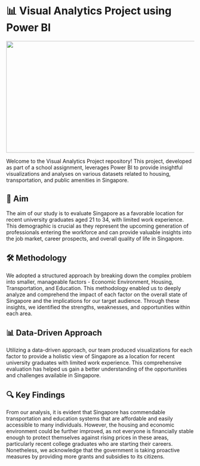 # 📊 Visual Analytics Project using Power BI


<p align="center">
  <img src="https://github.com/user-attachments/assets/43936043-8b2e-4cd6-85e8-d4e9e9137fce"  width="540" height="300">
</p>

Welcome to the Visual Analytics Project repository! This project, developed as part of a school assignment, leverages Power BI to provide insightful visualizations and analyses on various datasets related to housing, transportation, and public amenities in Singapore.

## 🎯 Aim
The aim of our study is to evaluate Singapore as a favorable location for recent university graduates aged 21 to 34, with limited work experience. This demographic is crucial as they represent the upcoming generation of professionals entering the workforce and can provide valuable insights into the job market, career prospects, and overall quality of life in Singapore.

## 🛠️ Methodology
We adopted a structured approach by breaking down the complex problem into smaller, manageable factors - Economic Environment, Housing, Transportation, and Education. This methodology enabled us to deeply analyze and comprehend the impact of each factor on the overall state of Singapore and the implications for our target audience. Through these insights, we identified the strengths, weaknesses, and opportunities within each area.

## 📊 Data-Driven Approach
Utilizing a data-driven approach, our team produced visualizations for each factor to provide a holistic view of Singapore as a location for recent university graduates with limited work experience. This comprehensive evaluation has helped us gain a better understanding of the opportunities and challenges available in Singapore.

## 🔍 Key Findings
From our analysis, it is evident that Singapore has commendable transportation and education systems that are affordable and easily accessible to many individuals. However, the housing and economic environment could be further improved, as not everyone is financially stable enough to protect themselves against rising prices in these areas, particularly recent college graduates who are starting their careers. Nonetheless, we acknowledge that the government is taking proactive measures by providing more grants and subsidies to its citizens.
